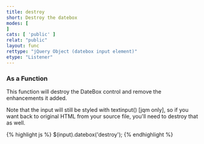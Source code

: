 ```yaml
---
title: destroy
short: Destroy the datebox
modes: [
]
cats: [ 'public' ]
relat: "public"
layout: func
rettype: "jQuery Object (datebox input element)"
etype: "Listener"
---
```


<div class="panel panel-default">
<div class="panel-heading"><h3 class="panel-title">
As a Function
</h3></div>
<div class="panel-body">
This function will destroy the DateBox control and remove the enhancements it added.

Note that the input will still be styled with textinput() [jqm only], so if you want back to original
HTML from your source file, you'll need to destroy that as well.

{% highlight js %}
$(input).datebox('destroy');
{% endhighlight %}

</div></div>
